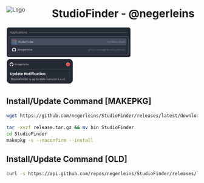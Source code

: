 <div style="display: flex; align-items: center;">
    <img src="https://github.com/negerleins/StudioFinder/blob/main/bin/logo.png?raw=true" alt="Logo" style="width: 100px; margin-right: 20px;">
    <h1>StudioFinder - @negerleins</h1>
</div>

<img src="https://github.com/negerleins/StudioFinder/blob/main/img1.png?raw=true" alt="Showcase1" style="width: 65%;">
<img src="https://github.com/negerleins/StudioFinder/blob/main/img2.png?raw=true" alt="Showcase2" style="width: 35%;">

## Install/Update Command  [MAKEPKG]
```sh
wget https://github.com/negerleins/StudioFinder/releases/latest/download/release.tar.gz
```
```sh
tar -xvzf release.tar.gz && mv bin StudioFinder
cd StudioFinder
makepkg -s --noconfirm --install
```

## Install/Update Command [OLD]
```sh
curl -s https://api.github.com/repos/negerleins/StudioFinder/releases/latest | grep "browser_download_url.*release.tar.gz" | cut -d : -f 2,3 | tr -d \" | wget -qi - -O - | tar -xz -C ~/ && sleep 1 && bash ~/StudioFinder/install.sh
```
